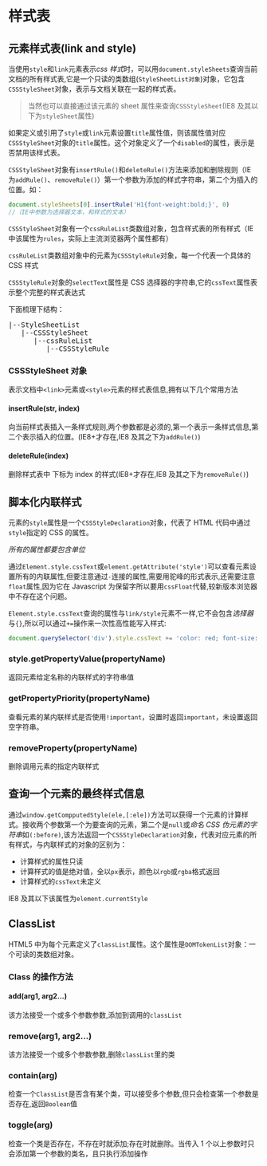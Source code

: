 # 样式表

## 元素样式表(link and style)

当使用`style`和`link`元素表示*css 样式*时，可以用`document.styleSheets`查询当前文档的所有样式表,它是一个只读的类数组(`StyleSheetList对象`)对象，它包含`CSSStyleSheet`对象，表示与文档关联在一起的样式表。

> 当然也可以直接通过该元素的 sheet 属性来查询`CSSStyleSheet`(IE8 及其以下为`styleSheet`属性)

如果定义或引用了`style`或`link`元素设置`title`属性值，则该属性值对应`CSSStyleSheet`对象的`title`属性。这个对象定义了一个`disabled`的属性，表示是否禁用该样式表。

`CSSStyleSheet`对象有`insertRule()`和`deleteRule()`方法来添加和删除规则（IE 为`addRule()`、`removeRule()`）第一个参数为添加的样式字符串，第二个为插入的位置。如：

```js
document.styleSheets[0].insertRule('H1{font-weight:bold;}', 0)
//（IE中参数为选择器文本，和样式的文本）
```

`CSSStyleSheet`对象有一个`cssRuleList`类数组对象，包含样式表的所有样式（IE 中该属性为`rules`，实际上主流浏览器两个属性都有）

`cssRuleList`类数组对象中的元素为`CSSStyleRule`对象，每一个代表一个具体的 CSS 样式

`CSSStyleRule`对象的`selectText`属性是 CSS 选择器的字符串,它的`cssText`属性表示整个完整的样式表达式

下面梳理下结构：

<pre>
|--StyleSheetList
   |--CSSStyleSheet
      |--cssRuleList
         |--CSSStyleRule
</pre>

### CSSStyleSheet 对象

表示文档中`<link>`元素或`<style>`元素的样式表信息,拥有以下几个常用方法

#### insertRule(str, index)

向当前样式表插入一条样式规则,两个参数都是必须的,第一个表示一条样式信息,第二个表示插入的位置。(IE8+才存在,IE8 及其之下为`addRule()`)

#### deleteRule(index)

删除样式表中 下标为 index 的样式(IE8+才存在,IE8 及其之下为`removeRule()`)

## 脚本化内联样式

元素的`style`属性是一个`CSSStyleDeclaration`对象，代表了 HTML 代码中通过`style`指定的 CSS 的属性。

_所有的属性都要包含单位_

通过`Element.style.cssText`或`element.getAttribute('style')`可以查看元素设置所有的内联属性,但要注意通过`-`连接的属性,需要用驼峰的形式表示,还需要注意`float`属性,因为它在 Javascript 为保留字所以要用`cssFloat`代替,较新版本浏览器中不存在这个问题。

`Element.style.cssText`查询的属性与`link/style`元素不一样,它不会包含*选择器*与`{}`,所以可以通过`+=`操作来一次性高性能写入样式:

```js
document.querySelector('div').style.cssText += 'color: red; font-size: 14px;'
```

### style.getPropertyValue(propertyName)

返回元素给定名称的内联样式的字符串值

### getPropertyPriority(propertyName)

查看元素的某内联样式是否使用`!important`，设置时返回`important`，未设置返回空字符串。

### removeProperty(propertyName)

删除调用元素的指定内联样式

## 查询一个元素的最终样式信息

通过`window.getCompputedStyle(ele,[:ele])`方法可以获得一个元素的计算样式。接收两个参数第一个为要查询的元素，第二个是`null`或*命名 CSS 伪元素的字符串*如`(:before)`,该方法返回一个`CSSStyleDeclaration`对象，代表对应元素的所有样式，与内联样式的对象的区别为：

-   计算样式的属性只读
-   计算样式的值是绝对值，全以`px`表示，颜色以`rgb`或`rgba`格式返回
-   计算样式的`cssText`未定义

IE8 及其以下该属性为`element.currentStyle`

## ClassList

HTML5 中为每个元素定义了`classList`属性。这个属性是`DOMTokenList`对象：一个可读的类数组对象。

### Class 的操作方法

#### add(arg1, arg2...)

该方法接受一个或多个参数参数,添加到调用的`classList`

### remove(arg1, arg2...)

该方法接受一个或多个参数参数,删除`classList`里的类

### contain(arg)

检查一个`ClassList`是否含有某个类，可以接受多个参数,但只会检查第一个参数是否存在,返回`Boolean`值

### toggle(arg)

检查一个类是否存在，不存在时就添加;存在时就删除。当传入 1 个以上参数时只会添加第一个参数的类名，且只执行添加操作
